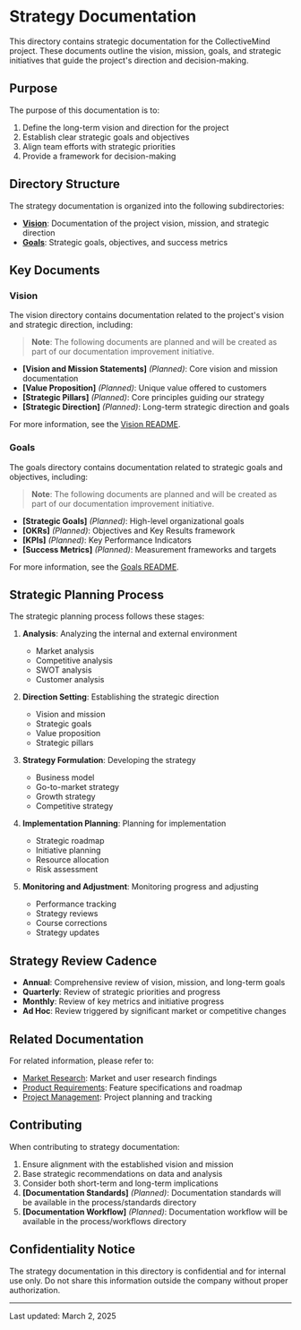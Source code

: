# Strategy Documentation

This directory contains strategic documentation for the CollectiveMind project. These documents outline the vision, mission, goals, and strategic initiatives that guide the project's direction and decision-making.

## Purpose

The purpose of this documentation is to:

1. Define the long-term vision and direction for the project
2. Establish clear strategic goals and objectives
3. Align team efforts with strategic priorities
4. Provide a framework for decision-making

## Directory Structure

The strategy documentation is organized into the following subdirectories:

- **[Vision](./vision/)**: Documentation of the project vision, mission, and strategic direction
- **[Goals](./goals/)**: Strategic goals, objectives, and success metrics

## Key Documents

### Vision

The vision directory contains documentation related to the project's vision and strategic direction, including:

> **Note**: The following documents are planned and will be created as part of our documentation improvement initiative.

- **[Vision and Mission Statements]** *(Planned)*: Core vision and mission documentation
- **[Value Proposition]** *(Planned)*: Unique value offered to customers
- **[Strategic Pillars]** *(Planned)*: Core principles guiding our strategy
- **[Strategic Direction]** *(Planned)*: Long-term strategic direction and goals

For more information, see the [Vision README](./vision/README.md).

### Goals

The goals directory contains documentation related to strategic goals and objectives, including:

> **Note**: The following documents are planned and will be created as part of our documentation improvement initiative.

- **[Strategic Goals]** *(Planned)*: High-level organizational goals
- **[OKRs]** *(Planned)*: Objectives and Key Results framework
- **[KPIs]** *(Planned)*: Key Performance Indicators
- **[Success Metrics]** *(Planned)*: Measurement frameworks and targets

For more information, see the [Goals README](./goals/README.md).

## Strategic Planning Process

The strategic planning process follows these stages:

1. **Analysis**: Analyzing the internal and external environment
   - Market analysis
   - Competitive analysis
   - SWOT analysis
   - Customer analysis

2. **Direction Setting**: Establishing the strategic direction
   - Vision and mission
   - Strategic goals
   - Value proposition
   - Strategic pillars

3. **Strategy Formulation**: Developing the strategy
   - Business model
   - Go-to-market strategy
   - Growth strategy
   - Competitive strategy

4. **Implementation Planning**: Planning for implementation
   - Strategic roadmap
   - Initiative planning
   - Resource allocation
   - Risk assessment

5. **Monitoring and Adjustment**: Monitoring progress and adjusting
   - Performance tracking
   - Strategy reviews
   - Course corrections
   - Strategy updates

## Strategy Review Cadence

- **Annual**: Comprehensive review of vision, mission, and long-term goals
- **Quarterly**: Review of strategic priorities and progress
- **Monthly**: Review of key metrics and initiative progress
- **Ad Hoc**: Review triggered by significant market or competitive changes

## Related Documentation

For related information, please refer to:

- [Market Research](../market-research/): Market and user research findings
- [Product Requirements](../product-requirements/): Feature specifications and roadmap
- [Project Management](../project-management/): Project planning and tracking

## Contributing

When contributing to strategy documentation:

1. Ensure alignment with the established vision and mission
2. Base strategic recommendations on data and analysis
3. Consider both short-term and long-term implications
4. **[Documentation Standards]** *(Planned)*: Documentation standards will be available in the process/standards directory
5. **[Documentation Workflow]** *(Planned)*: Documentation workflow will be available in the process/workflows directory

## Confidentiality Notice

The strategy documentation in this directory is confidential and for internal use only. Do not share this information outside the company without proper authorization.

---

Last updated: March 2, 2025 
